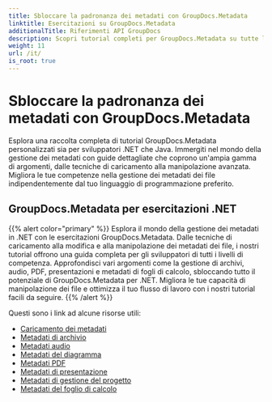 ```yaml
---
title: Sbloccare la padronanza dei metadati con GroupDocs.Metadata
linktitle: Esercitazioni su GroupDocs.Metadata
additionalTitle: Riferimenti API GroupDocs
description: Scopri tutorial completi per GroupDocs.Metadata su tutte le piattaforme. Padroneggia la gestione dei metadati in .NET e Java senza sforzo.
weight: 11
url: /it/
is_root: true
---
```


# Sbloccare la padronanza dei metadati con GroupDocs.Metadata


Esplora una raccolta completa di tutorial GroupDocs.Metadata personalizzati sia per sviluppatori .NET che Java. Immergiti nel mondo della gestione dei metadati con guide dettagliate che coprono un'ampia gamma di argomenti, dalle tecniche di caricamento alla manipolazione avanzata. Migliora le tue competenze nella gestione dei metadati dei file indipendentemente dal tuo linguaggio di programmazione preferito.

## GroupDocs.Metadata per esercitazioni .NET
{{% alert color="primary" %}}
Esplora il mondo della gestione dei metadati in .NET con le esercitazioni GroupDocs.Metadata. Dalle tecniche di caricamento alla modifica e alla manipolazione dei metadati dei file, i nostri tutorial offrono una guida completa per gli sviluppatori di tutti i livelli di competenza. Approfondisci vari argomenti come la gestione di archivi, audio, PDF, presentazioni e metadati di fogli di calcolo, sbloccando tutto il potenziale di GroupDocs.Metadata per .NET. Migliora le tue capacità di manipolazione dei file e ottimizza il tuo flusso di lavoro con i nostri tutorial facili da seguire.
{{% /alert %}}

Questi sono i link ad alcune risorse utili:
 
- [Caricamento dei metadati](./net/metadata-loading/)
- [Metadati di archivio](./net/archive-metadata/)
- [Metadati audio](./net/audio-metadata/)
- [Metadati del diagramma](./net/diagram-metadata/)
- [Metadati PDF](./net/pdf-metadata/)
- [Metadati di presentazione](./net/presentation-metadata/)
- [Metadati di gestione del progetto](./net/project-management-metadata/)
- [Metadati del foglio di calcolo](./net/spreadsheet-metadata/)




